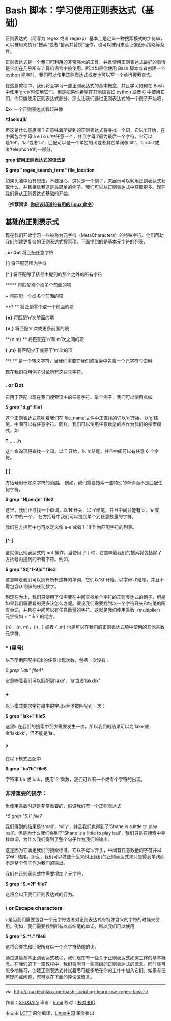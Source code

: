 Bash 脚本：学习使用正则表达式（基础）
======
正则表达式（简写为 regex 或者 regexp）基本上是定义一种搜索模式的字符串，可以被用来执行“搜索”或者“搜索并替换”操作，也可以被用来验证像密码策略等条件。

正则表达式是一个我们可利用的非常强大的工具，并且使用正则表达式最好的事情是它能在几乎所有计算机语言中被使用。所以如果你使用 Bash 脚本或者创建一个 python 程序时，我们可以使用正则表达式或者也可以写一个单行搜索查询。

在这篇教程中，我们将会学习一些正则表达式的基本概念，并且学习如何在 Bash 中使用‘grep’时使用它们，但是如果你希望在其他语言如 python 或者 C 中使用它们，你只能使用正则表达式部分。那么让我们通过正则表达式的一个例子开始吧，

 **Ex-** 一个正则表达式看起来像

 **/t[aeiou]l/**

但这是什么意思呢？它意味着所提到的正则表达式将寻找一个词，它以‘t’开始，在中间包含字母‘a e i o u’中任意一个，并且字母‘l’最为最后一个字符。它可以是‘tel’，‘tal’或者‘til’，匹配可以是一个单独的词或者其它单词像‘tilt’，‘brutal’或者‘telephone’的一部分。

 **grep 使用正则表达式的语法是**

 **$ grep "regex_search_term" file_location**

如果头脑中没有想法，不要担心，这只是一个例子，来展示可以利用正则表达式获取什么，并且相信我这是最简单的例子。我们可以从正则表达式中获取更多。现在我们将从正则表达式基础的开始。

 **（推荐阅读: [你应该知道的有用的 linux 命令][1]）**

## **基础的正则表示式**

现在我们开始学习一些被称为元字符（MetaCharacters）的特殊字符。他们帮助我们创建更复杂的正则表达式搜索项。下面提到的是基本元字符的列表，

 **. or Dot** 将匹配任意字符

 **[ ]** 将匹配范围内字符

 **[^ ]** 将匹配除了括号中提到的那个之外的所有字符

 ***** 将匹配零个或多个前面的项

 **+** 将匹配一个或多个前面的项

 **? ** 将匹配零个或一个前面的项

 **{n}** 将匹配‘n’次前面的项

 **{n,}** 将匹配‘n’次或更多前面的项

 **{n m} ** 将匹配在‘n’和‘m’次之间的项

 **{ ,m}** 将匹配少于或等于‘m’次的项

 **\ ** 是一个转义字符，当我们需要在我们的搜索中包含一个元字符时使用

现在我们将用例子讨论所有这些元字符。

### **. or Dot**

它用于匹配出现在我们搜索项中的任意字符。举个例子，我们可以使用点如

 **$ grep "d.g" file1**

这个正则表达式意味着我们在‘file_name’文件中正查找的词以‘d’开始，以‘g’结尾，中间可以有任意字符。同样，我们可以使用任意数量的点作为我们的搜索模式，如

 **T ……h**

这个查询项将查找一个词，以‘T’开始，以‘h’结尾，并且中间可以有任意 6 个字符。

###  **[ ]**

方括号用于定义字符的范围。 例如，我们需要搜索一些特别的单词而不是匹配任何字符，

 **$ grep "N[oen]n" file2**

这里，我们正寻找一个单词，以‘N’开头，以‘n’结尾，并且中间只能有‘o’，‘e’或者‘n’中的一个。 在方括号中我们可以提到单个到任意数量的字符。

我们在方括号中也可以定义像‘a-e’或者‘1-18’作为匹配字符的列表。

###  **[^ ]**

这就像正则表达式的 not 操作。当使用 [^ ] 时，它意味着我们的搜索将包括除了方括号内提到的所有字符。例如，

 **$ grep "St[^1-9]d" file3**

这意味着我们可以拥有所有这样的单词，它们以‘St’开始，以字母‘d’结尾，并且不得包含从1到9的任何数字。

到现在为止，我们只使用了仅需要在中间查找单个字符的正则表达式的例子，但是如果我们需要看的更多该怎么办呢。假设我们需要找到以一个字符开头和结尾的所有单词，并且在中间可以有任意数量的字符。这就是我们使用乘数（multiplier）元字符如 + * & ? 的地方。

{n}，{n. m}，{n , } 或者 { ,m} 也是可以在我们的正则表达式项中使用的其他乘数元字符。

### * (星号)

以下示例匹配字母k的任意出现次数，包括一次没有：

 **$ grep "lak*" file4**

它意味着我们可以匹配到‘lake’，‘la’或者‘lakkkk’

### +

以下模式要求字符串中的字母k至少被匹配到一次：

 **$ grep "lak+" file5**

这里k 在我们的搜索中至少需要发生一次，所以我们的结果可以为‘lake’或者‘lakkkk’，但不能是‘la’。

###  **?**

在以下模式匹配中

 **$ grep "ba?b" file6**

字符串 bb 或 bab，使用‘？’乘数，我们可以有一个或零个字符的出现。

###  **非常重要的提示：**

当使用乘数时这是非常重要的，假设我们有一个正则表达式

 **$ grep "S.*l" file7**

我们得到的结果是‘small’，‘silly’，并且我们也得到了‘Shane is a little to play ball’。但是为什么我们得到了‘Shane is a little to play ball’，我们只是在搜索中寻找单词，为什么我们得到了整个句子作为我们的输出。

这是因为它满足我们的搜索标准，它以字母‘s’开头，中间有任意数量的字符并以字母‘l’结尾。那么，我们可以做些什么来纠正我们的正则表达式来只是得到单词而不是整个句子作为我们的输出。

我们在正则表达式中需要增加 ? 元字符，

 **$ grep "S.*?l" file7**

这将会纠正我们正则表达式的行为。

###  **\ or Escape characters**

\ 是当我们需要包含一个元字符或者对正则表达式有特殊含义的字符的时候来使用。例如，我们需要找到所有以点结尾的单词，所以我们可以使用

 **$ grep "S.*\\." file8**

这将会查找和匹配所有以一个点字符结尾的词。

通过这篇基本正则表达式教程，我们现在有一些关于正则表达式如何工作的基本概念。在我们的下一篇教程中，我们将学习一些高级的正则表达式的概念。同时尽可能多地练习，创建正则表达式并试着尽可能多地在你的工作中加入它们。如果有任何疑问或问题，您可以在下面的评论区留言。

--------------------------------------------------------------------------------

via: http://linuxtechlab.com/bash-scripting-learn-use-regex-basics/

作者：[SHUSAIN][a]
译者：[kimii](https://github.com/kimii)
校对：[校对者ID](https://github.com/校对者ID)

本文由 [LCTT](https://github.com/LCTT/TranslateProject) 原创编译，[Linux中国](https://linux.cn/) 荣誉推出

[a]:http://linuxtechlab.com/author/shsuain/
[1]:http://linuxtechlab.com/useful-linux-commands-you-should-know/





